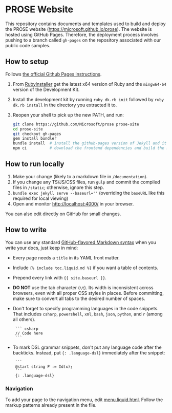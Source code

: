 # PROSE Website

This repository contains documents and templates used to build and deploy the PROSE website (https://microsoft.github.io/prose). The website is hosted using GitHub Pages. Therefore, the deployment process involves pushing to a branch called `gh-pages` on the repository associated with our public code samples.

## How to setup
Follows [the official Github Pages instructions](https://help.github.com/articles/setting-up-your-github-pages-site-locally-with-jekyll/).

1. From [RubyInstaller](http://rubyinstaller.org/downloads/) get the latest x64 version of Ruby and the `mingw64-64` version of the Development Kit.
2. Install the development kit by running `ruby dk.rb init` followed by `ruby dk.rb install` in the directory you extracted it to.
3. Reopen your shell to pick up the new PATH, and run:

    ``` bash
    git clone https://github.com/Microsoft/prose prose-site
    cd prose-site
    git checkout gh-pages
    gem install bundler
    bundle install  # install the github-pages version of Jekyll and its dependencies
    npm ci          # download the frontend dependencies and build the JS/CSS files
    ```

## How to run locally

1. Make your change (likely to a markdown file in `/documentation`).
2. If you change any TS/JS/CSS files, run `gulp` and commit the compiled files in `/static`; otherwise, ignore this step.
3. `bundle exec jekyll serve --baseurl=''` (overriding the `baseURL` like this required for local viewing)
4. Open and monitor <http://localhost:4000/> in your browser.

You can also edit directly on GitHub for small changes.

## How to write

You can use any standard [GitHub-flavored Markdown syntax](https://guides.github.com/features/mastering-markdown/) when you write your docs, just keep in mind:  
 - Every page needs a `title` in its YAML front matter.
 - Include `{% include toc.liquid.md %}` if you want a table of contents.
 - Prepend every link with `{{ site.baseurl }}`.
 - **DO NOT** use the tab character (`\t`). Its width is inconsistent across browsers, even with all proper CSS styles in places. Before committing, make sure to convert all tabs to the desired number of spaces.
 - Don't forget to specify programming languages in the code snippets. That includes `csharp`, `powershell`, `xml`, `bash`, `json`, `python`, and `r` (among all others).

        ``` csharp
        // Code here
        ```
 - To mark DSL grammar snippets, don't put any language code after the backticks. Instead, put `{: .language-dsl}` immediately after the snippet:

        ```
        @start string P := Id(x);
        ```
        {: .language-dsl}


### Navigation

To add your page to the navigation menu, edit [menu.liquid.html](/_includes/menu.liquid.html).
Follow the markup patterns already present in the file.

